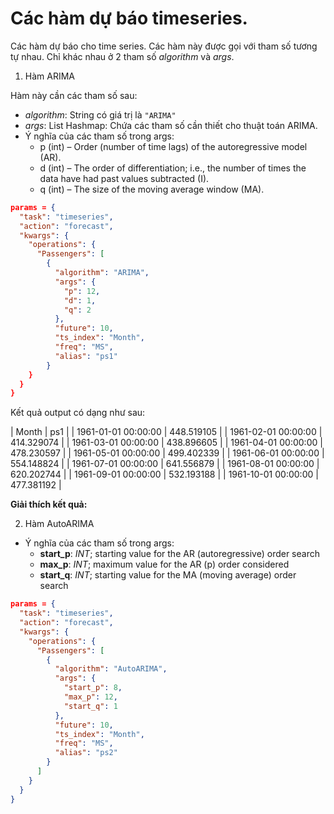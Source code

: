 # Các hàm dự báo timeseries.


Các hàm dự báo cho time series. Các hàm này được gọi với tham số tương tự nhau. Chỉ khác nhau ở 2 tham số *algorithm* và *args*.

1. Hàm ARIMA

Hàm này cần các tham số sau:

- *algorithm*: String có giá trị là `"ARIMA"`
- *args*: List Hashmap: Chứa các tham số cần thiết cho thuật toán ARIMA.
- Ý nghĩa của các tham số trong args:
	- p (int) – Order (number of time lags) of the autoregressive model (AR).
	- d (int) – The order of differentiation; i.e., the number of times the data have had past values subtracted (I).
	- q (int) – The size of the moving average window (MA).

```json
params = {
  "task": "timeseries",
  "action": "forecast",
  "kwargs": {
    "operations": {
      "Passengers": [
        {
          "algorithm": "ARIMA",
          "args": {
            "p": 12,
            "d": 1,
            "q": 2
          },
          "future": 10,
          "ts_index": "Month",
          "freq": "MS",
          "alias": "ps1"
        }
    }
  }
}
```

Kết quả output có dạng như sau:

| Month              | ps1        |
| 1961-01-01 00:00:00 | 448.519105 |
| 1961-02-01 00:00:00 | 414.329074 |
| 1961-03-01 00:00:00 | 438.896605 |
| 1961-04-01 00:00:00 | 478.230597 |
| 1961-05-01 00:00:00 | 499.402339 |
| 1961-06-01 00:00:00 | 554.148824 |
| 1961-07-01 00:00:00 | 641.556879 |
| 1961-08-01 00:00:00 | 620.202744 |
| 1961-09-01 00:00:00 | 532.193188 |
| 1961-10-01 00:00:00 | 477.381192 |


**Giải thích kết quả:**



2. Hàm AutoARIMA

- Ý nghĩa của các tham số trong args:
	- **start_p**: *INT*; starting value for the AR (autoregressive) order search  
	- **max_p**: *INT*; maximum value for the AR (p) order considered  
	- **start_q**: *INT*; starting value for the MA (moving average) order search


```json
params = {
  "task": "timeseries",
  "action": "forecast",
  "kwargs": {
    "operations": {
      "Passengers": [
        {
          "algorithm": "AutoARIMA",
          "args": {
            "start_p": 8,
            "max_p": 12,
            "start_q": 1
          },
          "future": 10,
          "ts_index": "Month",
          "freq": "MS",
          "alias": "ps2"
        }
      ]
    }
  }
}
```

